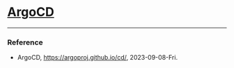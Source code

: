 # [ArgoCD](https://argoproj.github.io/cd/)

---

### Reference
- ArgoCD, https://argoproj.github.io/cd/, 2023-09-08-Fri.
